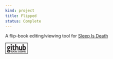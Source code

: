 ```yaml
---
kind: project
title: Flipped
status: Complete
---
```


A flip-book editing/viewing tool for [Sleep Is Death](http://sleepisdeath.net)

[![Github project](/images/github.png)](https://github.com/Spooner/flipped)
